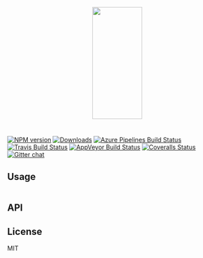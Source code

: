 <p align="center">
  <a href="http://gulpjs.com">
    <img height="257" width="114" src="https://raw.githubusercontent.com/gulpjs/artwork/master/gulp-2x.png">
  </a>
</p>

#

[![NPM version][npm-image]][npm-url] [![Downloads][downloads-image]][npm-url] [![Azure Pipelines Build Status][azure-pipelines-image]][azure-pipelines-url] [![Travis Build Status][travis-image]][travis-url] [![AppVeyor Build Status][appveyor-image]][appveyor-url] [![Coveralls Status][coveralls-image]][coveralls-url] [![Gitter chat][gitter-image]][gitter-url]

## Usage

```js
```

## API

## License

MIT

[downloads-image]: https://img.shields.io/npm/dm/
[npm-url]: https://www.npmjs.com/package/
[npm-image]: https://img.shields.io/npm/v/

[azure-pipelines-url]: https://dev.azure.com/gulpjs/gulp/_build/latest?definitionId=&branchName=master
[azure-pipelines-image]: https://dev.azure.com/gulpjs/gulp/_apis/build/status/?branchName=master

[travis-url]: https://travis-ci.org/gulpjs/
[travis-image]: https://img.shields.io/travis/gulpjs/

[appveyor-url]: https://ci.appveyor.com/project/gulpjs/
[appveyor-image]: https://img.shields.io/appveyor/ci/gulpjs/

[coveralls-url]: https://coveralls.io/r/gulpjs/
[coveralls-image]: https://img.shields.io/coveralls/gulpjs/

[gitter-url]: https://gitter.im/gulpjs/gulp
[gitter-image]: https://badges.gitter.im/gulpjs/gulp.svg
